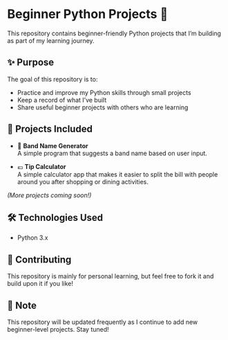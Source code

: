 # Beginner Python Projects 🐍

This repository contains beginner-friendly Python projects that I’m building as part of my learning journey.

## ✨ Purpose

The goal of this repository is to:
- Practice and improve my Python skills through small projects
- Keep a record of what I’ve built
- Share useful beginner projects with others who are learning

## 📁 Projects Included

- 🎸 **Band Name Generator**  
  A simple program that suggests a band name based on user input.

- 💶 **Tip Calculator**  
A simple calculator app that makes it easier to split the bill with people around you after shopping or dining activities.


*(More projects coming soon!)*

## 🛠 Technologies Used

- Python 3.x

## 🤝 Contributing

This repository is mainly for personal learning, but feel free to fork it and build upon it if you like!

## 📌 Note

This repository will be updated frequently as I continue to add new beginner-level projects. Stay tuned!
